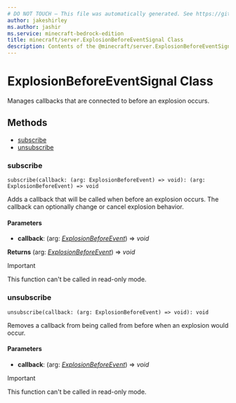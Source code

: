 ```yaml
---
# DO NOT TOUCH — This file was automatically generated. See https://github.com/mojang/minecraftapidocsgenerator to modify descriptions, examples, etc.
author: jakeshirley
ms.author: jashir
ms.service: minecraft-bedrock-edition
title: minecraft/server.ExplosionBeforeEventSignal Class
description: Contents of the @minecraft/server.ExplosionBeforeEventSignal class.
---
```

# ExplosionBeforeEventSignal Class

Manages callbacks that are connected to before an explosion occurs.

## Methods
- [subscribe](#subscribe)
- [unsubscribe](#unsubscribe)

### **subscribe**
`
subscribe(callback: (arg: ExplosionBeforeEvent) => void): (arg: ExplosionBeforeEvent) => void
`

Adds a callback that will be called when before an explosion occurs. The callback can optionally change or cancel explosion behavior.

#### **Parameters**
- **callback**: (arg: [*ExplosionBeforeEvent*](ExplosionBeforeEvent.md)) => *void*

**Returns** (arg: [*ExplosionBeforeEvent*](ExplosionBeforeEvent.md)) => *void*

> [!IMPORTANT]
> This function can't be called in read-only mode.

### **unsubscribe**
`
unsubscribe(callback: (arg: ExplosionBeforeEvent) => void): void
`

Removes a callback from being called from before when an explosion would occur.

#### **Parameters**
- **callback**: (arg: [*ExplosionBeforeEvent*](ExplosionBeforeEvent.md)) => *void*

> [!IMPORTANT]
> This function can't be called in read-only mode.
